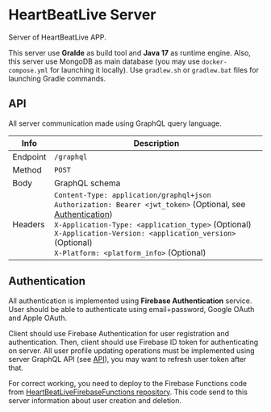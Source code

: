 # HeartBeatLive Server
Server of HeartBeatLive APP.

This server use **Gralde** as build tool and **Java 17** as runtime engine.
Also, this server use MongoDB as main database (you may use `docker-compose.yml` for launching it locally). Use `gradlew.sh` or `gradlew.bat` files for launching Gradle commands.

## API
All server communication made using GraphQL query language.

| Info     | Description    |
|----------|----------------|
| Endpoint | `/graphql`     |
| Method   | `POST`         |
| Body     | GraphQL schema |
| Headers  | `Content-Type: application/graphql+json`<br/>`Authorization: Bearer <jwt_token>` (Optional, see [Authentication](#authentication))<br/>`X-Application-Type: <application_type>` (Optional)<br/>`X-Application-Version: <application_version>` (Optional)<br/>`X-Platform: <platform_info>` (Optional) |

## Authentication
All authentication is implemented using **Firebase Authentication** service.
User should be able to authenticate using email+password, Google OAuth and Apple OAuth.

Client should use Firebase Authentication for user registration and authentication.
Then, client should use Firebase ID token for authenticating on server.
All user profile updating operations must be implemented using server GraphQL API (see [API](#api)), you may want to refresh user token after that.

For correct working, you need to deploy to the Firebase Functions code from [HeartBeatLiveFirebaseFunctions repository](https://github.com/HeartBeatLive/HeartBeatLiveFirebaseFunctions).
This code send to this server information about user creation and deletion.
